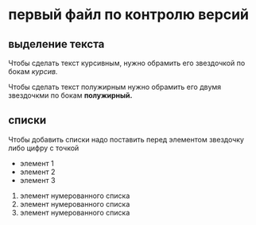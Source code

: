 # первый файл по контролю версий

## выделение текста  

Чтобы сделать текст курсивным, нужно обрамить его звездочкой по бокам *курсив.*

Чтобы сделать текст полужирным нужно обрамить его двумя звездочкми по бокам **полужирный.**   

## списки 

Чтобы добавить списки надо поставить перед элементом звездочку либо цифру с точкой

* элемент 1
* элемент 2
* элемент 3

1. элемент нумерованного списка
2. элемент нумерованного списка
3. элемент нумерованного списка
